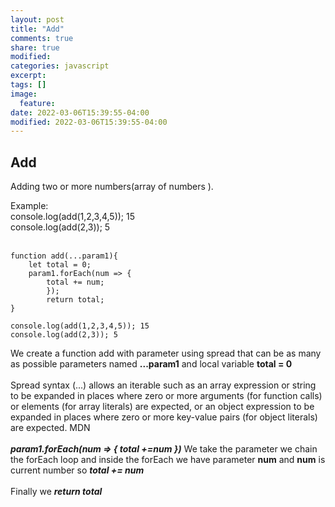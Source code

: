 ```yaml
---
layout: post
title: "Add"
comments: true
share: true
modified:
categories: javascript
excerpt:
tags: []
image:
  feature:
date: 2022-03-06T15:39:55-04:00
modified: 2022-03-06T15:39:55-04:00
---
```

## Add

Adding two or more numbers(array of numbers ).

Example:<br>
console.log(add(1,2,3,4,5)); 15<br>
console.log(add(2,3)); 5<br> <br>







~~~
function add(...param1){
	let total = 0;
	param1.forEach(num => {
		total += num;
		});
		return total;
}

console.log(add(1,2,3,4,5)); 15
console.log(add(2,3)); 5
~~~

We create a function add with parameter using spread that can be as many as possible parameters named **...param1** and local variable **total = 0**
<br><br>
Spread syntax (...) allows an iterable such as an array expression or string to be expanded in places where zero or more arguments (for function calls) or elements (for array literals) are expected, or an object expression to be expanded in places where zero or more key-value pairs (for object literals) are expected. MDN 
<br><br>
***param1.forEach(num => {
	total +=num
})***
We take the parameter we chain the forEach loop and inside the forEach we have parameter **num**
and **num** is current number so ***total += num***
<br><br>
Finally we ***return total***